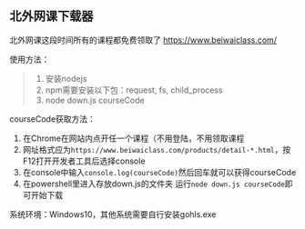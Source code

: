 ## 北外网课下载器
北外网课这段时间所有的课程都免费领取了 https://www.beiwaiclass.com/

使用方法：

> 1. 安装nodejs
> 2. npm需要安装以下包：request, fs, child_process
> 3. node down.js courseCode

courseCode获取方法：

1. 在Chrome在网站内点开任一个课程（不用登陆，不用领取课程
2. 网址格式应为`https://www.beiwaiclass.com/products/detail-*.html`，按F12打开开发者工具后选择console
3. 在console中输入`console.log(courseCode)`然后回车就可以获得courseCode
4. 在powershell里进入存放down.js的文件夹 运行`node down.js courseCode`即可开始下载


系统环境：Windows10，其他系统需要自行安装gohls.exe

